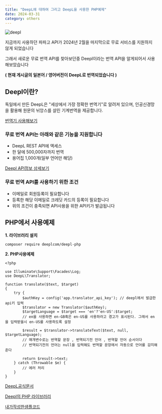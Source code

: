 ```yaml
---
title: "DeepL에 대하여 그리고 DeepL을 사용한 PHP예제"
date: 2024-03-31
category: others
---
```


![deepl](/storage/1711889841.jpg)

지금까지 사용하던 파파고 API가 2024년 2월을 마지막으로 무료 서비스를 지원하지 않게 되었습니다

그래서 새로운 무료 번역 API를 찾아보던중 Deepl이라는 번역 API을 알게되어서 사용해보았습니다

**( 현재 게시글의 일본어 / 영어버전이 DeepL로 번역되었습니다 )**

## Deepl이란?

독일에서 만든 DeepL은 "세상에서 가장 정확한 번역기"로 알려져 있으며, 인공신경망을 활용해 원문의 뉘앙스를 살린 기계번역을 제공합니다.

[번역기 사용해보기](https://www.deepl.com/translator)

### 무료 번역 API는 아래와 같은 기능을 지원합니다

* DeepL REST API에 액세스
* 한 달에 500,000자까지 번역
* 용어집 1,000개(일부 언어만 해당)

[Deepl API정보 상세보기](https://www.deepl.com/ko/pro-api?cta=header-pro-api)

### 무료 번역 API를 사용하기 위한 조건

* 이메일로 회원등록이 필요합니다
* 등록한 해당 이메일로 크레딧 카드의 등록이 필요합니다
* 위의 조건이 충족되면 API사용을 위한 API키가 발급됩니다

## PHP에서 사용예제

**1. 라이브러리 설치**

```
composer require deeplcom/deepl-php
```

**2. PHP사용예제**

```
<?php

use Illuminate\Support\Facades\Log;
use DeepL\Translator;

function translate($text, $target)
{
    try {
        $authKey = config('app.translator_api_key'); // deepl에서 발급한 api키 입력
        $translator = new Translator($authKey);
        $targetLanguage = $target === 'en'?'en-US':$target; 
        // en을 사용하면 en-GB혹은 en-US를 사용하라고 경고가 표시된다. 그래서 en을 입력받을시 en-US를 사용하도록 설정

        $result = $translator->translateText($text, null, $targetLanguage); 
        // 매개변수로는 번역할 문장 , 번역되기전 언어 , 번역할 언어 순서이다
        // 번역되기전의 언어는 null을 입력해도 번역할 문장에서 자동으로 언어를 감지해준다 

        return $result->text;
    } catch (Throwable $e) {
        // 에러 처리
    }
}
```

[DeepL공식문서](https://developers.deepl.com/docs/api-reference/translate)

[Deepl의 PHP 라이브러리](https://packagist.org/packages/deeplcom/deepl-php)

[내가작성한샘플코드](https://github.com/bluegmlduf2/wallydev-laravel/blob/master/app/Helper/Helpers.php)
